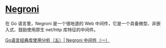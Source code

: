 # [Negroni](https://github.com/urfave/negroni/blob/master/translations/README_zh_CN.md)

在 Go 语言里，Negroni 是一个很地道的 Web 中间件，它是一个具备微型、非嵌入式、鼓励使用原生 net/http 库特征的中间件。

[Go语言经典库使用分析（五）| Negroni 中间件（一）](https://www.flysnow.org/2017/08/20/go-classic-libs-negroni-one.html)
